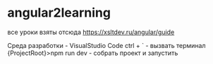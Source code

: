 # angular2learning

все уроки взяты отсюда https://xsltdev.ru/angular/guide

Среда разработки - VisualStudio Code
ctrl + ` - вызвать терминал
{ProjectRoot}>npm run dev - собрать проект и запустить
